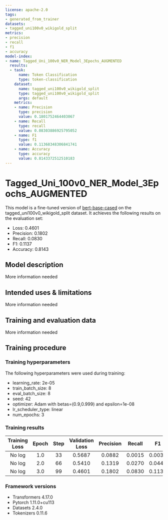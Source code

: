 ```yaml
---
license: apache-2.0
tags:
- generated_from_trainer
datasets:
- tagged_uni100v0_wikigold_split
metrics:
- precision
- recall
- f1
- accuracy
model-index:
- name: Tagged_Uni_100v0_NER_Model_3Epochs_AUGMENTED
  results:
  - task:
      name: Token Classification
      type: token-classification
    dataset:
      name: tagged_uni100v0_wikigold_split
      type: tagged_uni100v0_wikigold_split
      args: default
    metrics:
    - name: Precision
      type: precision
      value: 0.1801752464403067
    - name: Recall
      type: recall
      value: 0.08303886925795052
    - name: F1
      type: f1
      value: 0.11368348306841741
    - name: Accuracy
      type: accuracy
      value: 0.8143372512510183
---
```


<!-- This model card has been generated automatically according to the information the Trainer had access to. You
should probably proofread and complete it, then remove this comment. -->

# Tagged_Uni_100v0_NER_Model_3Epochs_AUGMENTED

This model is a fine-tuned version of [bert-base-cased](https://huggingface.co/bert-base-cased) on the tagged_uni100v0_wikigold_split dataset.
It achieves the following results on the evaluation set:
- Loss: 0.4601
- Precision: 0.1802
- Recall: 0.0830
- F1: 0.1137
- Accuracy: 0.8143

## Model description

More information needed

## Intended uses & limitations

More information needed

## Training and evaluation data

More information needed

## Training procedure

### Training hyperparameters

The following hyperparameters were used during training:
- learning_rate: 2e-05
- train_batch_size: 8
- eval_batch_size: 8
- seed: 42
- optimizer: Adam with betas=(0.9,0.999) and epsilon=1e-08
- lr_scheduler_type: linear
- num_epochs: 3

### Training results

| Training Loss | Epoch | Step | Validation Loss | Precision | Recall | F1     | Accuracy |
|:-------------:|:-----:|:----:|:---------------:|:---------:|:------:|:------:|:--------:|
| No log        | 1.0   | 33   | 0.5687          | 0.0882    | 0.0015 | 0.0030 | 0.7791   |
| No log        | 2.0   | 66   | 0.5410          | 0.1319    | 0.0270 | 0.0448 | 0.7946   |
| No log        | 3.0   | 99   | 0.4601          | 0.1802    | 0.0830 | 0.1137 | 0.8143   |


### Framework versions

- Transformers 4.17.0
- Pytorch 1.11.0+cu113
- Datasets 2.4.0
- Tokenizers 0.11.6
